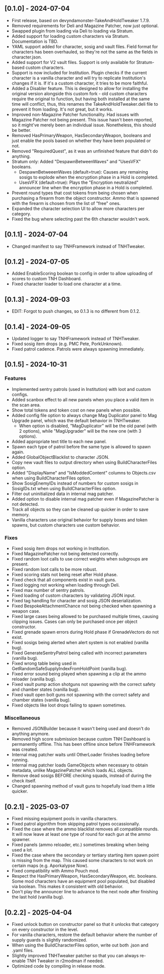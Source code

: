 ## [0.1.0] - 2024-07-04
- First release, based on devyndamonster-TakeAndHoldTweaker 1.7.9.
- Removed requirements for Deli and Magazine Patcher, now just optional.
- Swapped plugin from loading via Deli to loading via Stratum.
- Added support for loading custom characters via Stratum. Documentation is TBD.
- YAML support added for character, sosig and vault files. Field format for characters has been overhauled, so they're not the same as the fields in character.json.
- Added support for V2 vault files. Support is only available for Stratum-based custom characters.
- Support is now included for Institution. Plugin checks if the current character is a vanilla character and will try to replicate Institution's changes if it is. If it's a custom character, it tries to be more faithful.
- Added a Disabler feature. This is designed to allow for installing the original version alongside this custom fork - old custom characters require the original to function, but having both installed at the same time will conflict, thus, this renames the TakeAndHoldTweaker.deli file to prevent it from loading. It's not great, but it works.
- Improved non-Magazine Patcher functionality. Had issues with Magazine Patcher not being present. This issue hasn't been reported, so it might've merely been an individual issue. Nonetheless, this should be better.
- Removed HasPrimaryWeapon, HasSecondaryWeapon, booleans and just enable the pools based on whether they have been populated or not.
- Removed "RequiredQuest", as it was an unfinished feature that didn't do anything.
- Stratum only: Added "DespawnBetweenWaves" and "UsesVFX" booleans.
  - DespawnBetweeenWaves (default=true): Causes any remaining sosigs to explode when the encryption phase in a Hold is completed.
  - UsesVFX (default=true): Plays the "Encryption neutralized" announcer line when the encryption phase in a Hold is completed.
- Prevent round types that cost tokens from being chosen when purchasing a firearm from the object constructor. Ammo that is spawned with the firearm is chosen from the list of "free" ones.
- Expanded the character selection UI to allow more characters per category.
- Fixed the bug where selecting past the 6th character wouldn't work.

## [0.1.1] - 2024-07-04
- Changed manifest to say TNHFramework instead of TNHTweaker. 

## [0.1.2] - 2024-07-05
- Added EnableScoring boolean to config in order to allow uploading of scores to custom TNH Dashboard.
- Fixed character loader to load one character at a time.

## [0.1.3] - 2024-09-03
- EDIT: Forgot to push changes, so 0.1.3 is no different from 0.1.2.

## [0.1.4] - 2024-09-05
- Updated logger to say TNHFramework instead of TNHTweaker.
- Fixed sosig item drops (e.g. PMC Pete, PorkUnknown).
- Fixed patrol cadence. Patrols were always spawning immediately.

## [0.1.5] - 2024-10-31

### Features

- Implemented sentry patrols (used in Institution) with loot and custom configs.
- Added scanbox effect to all new panels when you place a valid item in the scan area.
- Show total tokens and token cost on new panels when possible.
- Added config file option to always change Mag Duplicator panel to Mag Upgrade panel, which was the default behavior in TNHTweaker.
  - When option is disabled, "MagDuplicator" will be the old panel (with 2 options), while "MagUpgrader" will be the new one (with 3 options).
- Added appropriate text title to each new panel.
- Spawn each type of patrol before the same type is allowed to spawn again.
- Added GlobalObjectBlacklist to character JSON.
- Copy new vault files to output directory when using BuildCharacterFiles option.
- Added "DisplayName" and "IsModdedContent" columns to Objects.csv when using BuildCharacterFiles option.
- Show SosigEnemyIDs instead of numbers for custom sosigs in SosigIDs.txt when using BuildCharacterFiles option.
- Filter out uninitialized data in internal mag patcher.
- Added option to disable internal mag patcher even if MagazinePatcher is not detected.
- Track all objects so they can be cleaned up quicker in order to save memory.
- Vanilla characters use original behavior for supply boxes and token spawns, but custom characters use custom behavior.

### Fixes

- Fixed sosig item drops not working in Institution.
- Fixed MagazinePatcher not being detected correctly.
- Fixed random loot calls to use correct weights when subgroups are present.
- Fixed random loot calls to be more robust.
- Fixed scoring stats not being reset after Hold phase.
- Fixed check that all components exist in vault guns.
- Fixed logging not working when loading through Deli.
- Fixed max number of sentry patrols.
- Fixed loading of custom characters by validating JSON input.
- Fixed tag handling for character and sosig JSON deserialization.
- Fixed BespokeAttachmentChance not being checked when spawning a weapon case.
- Fixed large cases being allowed to be purchased multiple times, causing clipping issues. Cases can only be purchased once per object constructor.
- Fixed grenade spawn errors during Hold phase if GrenadeVectors do not exist.
- Fixed sosigs being alerted when alert system is not enabled (vanilla bug).
- Fixed GenerateSentryPatrol being called with incorrect parameters (vanilla bug).
- Fixed wrong table being used in GetRandomSafeSupplyIndexFromHoldPoint (vanilla bug).
- Fixed error sound being played when spawning a clip at the ammo reloader (vanilla bug).
- Fixed vault pump action shotguns not spawning with the correct safety and chamber states (vanilla bug).
- Fixed vault open bolt guns not spawning with the correct safety and chamber states (vanilla bug).
- Fixed objects like loot drops failing to spawn sometimes.

### Miscellaneous

- Removed JSONBuilder because it wasn't being used and doesn't do anything anymore.
- Removed high score submission because custom TNH Dashboard is permanently offline. This has been offline since before TNHFramework was created.
- Internal mag patcher waits until OtherLoader finishes loading before running.
- Internal mag patcher loads GameObjects when necessary to obtain metadata, unlike MagazinePatcher which loads ALL objects.
- Remove dead sosigs BEFORE checking squads, instead of during the check itself.
- Changed spawning method of vault guns to hopefully load them a little quicker.

## [0.2.1] - 2025-03-07

- Fixed missing equipment pools in vanilla characters.
- Fixed patrol algorithm from skipping patrol types occassionally.
- Fixed the case where the ammo blacklist removes all compatible rounds. It will now leave at least one type of round for each gun at the ammo spawner.
- Fixed panels (ammo reloader, etc.) sometimes breaking when being used a lot.
- Fixed the case where the secondary or tertiary starting item spawn point is missing from the map. This caused some characters to not work on certain maps (e.g. Aporkalypse Now).
- Fixed compatibility with Ammo Pouch mod.
- Respect the HasPrimaryWeapon, HasSecondaryWeapon, etc. booleans. Some mod characters have an equipment pool populated, but disabled via boolean. This makes it consistent with old behavior.
- Don't play the announcer line to advance to the next node after finishing the last hold (vanilla bug).

## [0.2.2] - 2025-04-04

- Fixed unlock button on constructor panel so that it unlocks that category on every constructor in the level.
- For vanilla characters, restore the default behavior where the number of supply guards is slightly randomized.
- When using the BuildCharacterFiles option, write out both .json and .yaml files.
- Slightly improved TNHTweaker patcher so that you can always re-enable TNH Tweaker in r2modman if needed.
- Optimized code by compiling in release mode.
